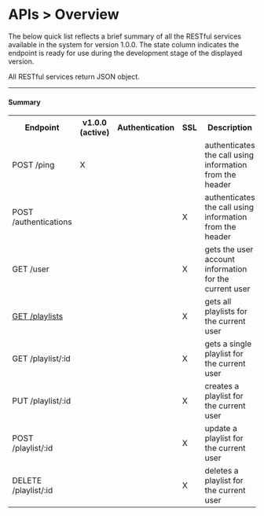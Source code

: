 <div class="page-header">
  <h1  id="page-title">APIs > Overview</h1>
</div>

The below quick list reflects a brief summary of all the RESTful services available
in the system for version 1.0.0. The state column indicates the endpoint is ready for use during
the development stage of the displayed version.

All RESTful services return JSON object.


___
#### Summary

<table id="tbl">
<colgroup>
    <col>
    <col>
    <col>
    <col>
  </colgroup>
  <tr>
    <th>Endpoint</th>
    <th>v1.0.0 (active)</th>
    <th>Authentication</th>
    <th>SSL</th>
    <th>Description</th>
  </tr>
  <tr>
    <td>POST /ping</td>
    <td>X</td>
    <td></td>
    <td></td>
    <td>authenticates the call using information from the header</td>
  </tr>
  <tr>
    <td>POST /authentications</td>
    <td></td>
    <td></td>
    <td>X</td>
    <td>authenticates the call using information from the header</td>
  </tr>


  <tr>
    <td>GET /user</td>
    <td></td>
    <td></td>
    <td>X</td>
    <td>gets the user account information for the current user</td>
  </tr>


  <tr>
    <td><a href="index.html?md=pages_apis_playlists.md">GET /playlists</a></td>
    <td></td>
    <td></td>
    <td>X</td>
    <td>gets all playlists for the current user</td>
  </tr>


  <tr>
    <td>GET /playlist/:id</td>
    <td></td>
    <td></td>
    <td>X</td>
    <td>gets a single playlist for the current user</td>
  </tr>
  <tr>
    <td>PUT /playlist/:id</td>
    <td></td>
    <td></td>
    <td>X</td>
    <td>creates a playlist for the current user</td>
  </tr>
  <tr>
    <td>POST /playlist/:id</td>
    <td></td>
    <td></td>
    <td>X</td>
    <td>update a playlist for the current user</td>
  </tr>
  <tr>
    <td>DELETE /playlist/:id</td>
    <td></td>
    <td></td>
    <td>X</td>
    <td>deletes a playlist for the current user</td>
  </tr>
</table>

